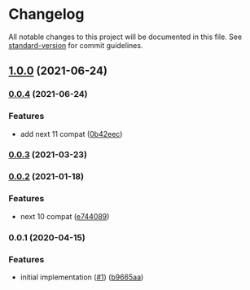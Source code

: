 # Changelog

All notable changes to this project will be documented in this file. See [standard-version](https://github.com/conventional-changelog/standard-version) for commit guidelines.

## [1.0.0](https://github.com/moxystudio/next-seo/compare/v0.0.4...v1.0.0) (2021-06-24)

### [0.0.4](https://github.com/moxystudio/next-seo/compare/v0.0.3...v0.0.4) (2021-06-24)


### Features

* add  next 11 compat ([0b42eec](https://github.com/moxystudio/next-seo/commit/0b42eec2846f39313a521c94f67829092f45a23d))

### [0.0.3](https://github.com/moxystudio/next-seo/compare/v0.0.2...v0.0.3) (2021-03-23)

### [0.0.2](https://github.com/moxystudio/next-seo/compare/v0.0.1...v0.0.2) (2021-01-18)


### Features

* next 10 compat ([e744089](https://github.com/moxystudio/next-seo/commit/e74408990c3279537f2bf20cf4ae74b7bc77941b))

### 0.0.1 (2020-04-15)


### Features

* initial implementation ([#1](https://github.com/moxystudio/next-seo/issues/1)) ([b9665aa](https://github.com/moxystudio/next-seo/commit/b9665aa39d50edcbc7300ce2a1e5256537d08924))
